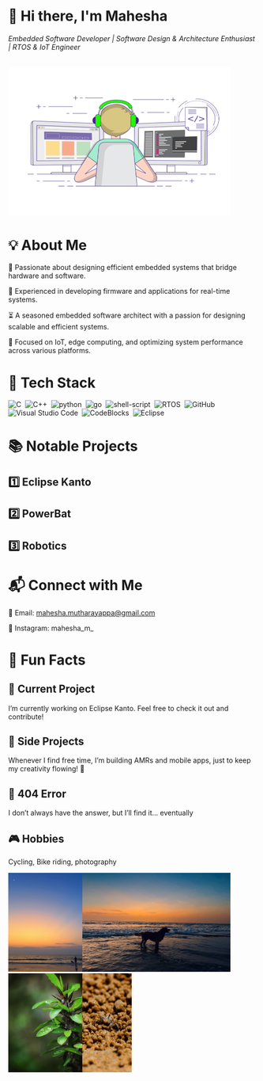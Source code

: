 # 👋 Hi there, I'm Mahesha
###### Embedded Software Developer | Software Design & Architecture Enthusiast | RTOS & IoT Engineer
<img alt="Coder GIF" height=300 width=450 src="https://github.com/Mahesha-M/Mahesha-M/blob/main/coding.gif" />

# 💡 About Me
  🎯 Passionate about designing efficient embedded systems that bridge hardware and software.
  
  🔧 Experienced in developing firmware and applications for real-time systems.
  
  ⏳ A seasoned embedded software architect with a passion for designing scalable and efficient systems.
  
  📡 Focused on IoT, edge computing, and optimizing system performance across various platforms.

# 🧰 Tech Stack
![C](https://img.shields.io/badge/-C-05122A?style=flat&logo=C)&nbsp;
![C++](https://img.shields.io/badge/-C++-05122A?style=flat&logo=C++&logoColor=563D7C)&nbsp;
![python](https://img.shields.io/badge/-Python-05122A?style=flat&logo=python)&nbsp;
![go](https://img.shields.io/badge/-Go-05122A?style=flat&logo=go)&nbsp;
![shell-script](https://img.shields.io/badge/-Shell%20Script-05122A?style=flat&logo=script)&nbsp;
![RTOS](https://img.shields.io/badge/-RTOS-05122A?style=flat&logo=RTOS)&nbsp;
![GitHub](https://img.shields.io/badge/-GitHub-05122A?style=flat&logo=github)&nbsp;
![Visual Studio Code](https://img.shields.io/badge/-Visual%20Studio%20Code-05122A?style=flat&logo=visual-studio-code&logoColor=007ACC)&nbsp;
![CodeBlocks](https://img.shields.io/badge/-CodeBlocks%20-05122A?style=flat&logo=CodeBlocks)&nbsp;
![Eclipse](https://img.shields.io/badge/-Eclipse-05122A?style=flat&logo=Eclipse&logoColor=007ACC)&nbsp;

# 📚 Notable Projects
## 1️⃣ Eclipse Kanto

## 2️⃣ PowerBat

## 3️⃣ Robotics


# 📬 Connect with Me
📧 Email: mahesha.mutharayappa@gmail.com

📱 Instagram: mahesha_m_
<!--
💼 LinkedIn: linkedin.com/in/yourusername
🌍 Website/Portfolio: www.yourwebsite.com
-->

# 📜 Fun Facts
## 🚀 Current Project
I’m currently working on Eclipse Kanto. Feel free to check it out and contribute!
## 🌟 Side Projects
Whenever I find free time, I’m building AMRs and mobile apps, just to keep my creativity flowing! 🎨
## 🔌 404 Error
I don’t always have the answer, but I’ll find it... eventually
## 🎮 Hobbies
Cycling, Bike riding, photography

<img alt="Coder GIF" height=200 width=150 src="https://github.com/Mahesha-M/Mahesha-M/blob/main/pics/pic1.JPG" /><img alt="Coder GIF" height=200 width=300 src="https://github.com/Mahesha-M/Mahesha-M/blob/main/pics/pic2.JPG" /><img alt="Coder GIF" height=200 width=150 src="https://github.com/Mahesha-M/Mahesha-M/blob/main/pics/pic4.jpg" /><img alt="Coder GIF" height=200 width=100 src="https://github.com/Mahesha-M/Mahesha-M/blob/main/pics/pic6.JPG" />


<!--
**Mahesha-M/Mahesha-M** is a ✨ _special_ ✨ repository because its `README.md` (this file) appears on your GitHub profile.

Here are some ideas to get you started:

- 🔭 I’m currently working on ...
- 🌱 I’m currently learning ...
- 👯 I’m looking to collaborate on ...
- 🤔 I’m looking for help with ...
- 💬 Ask me about ...
- 📫 How to reach me: ...
- 😄 Pronouns: ...
- ⚡ Fun fact: ...
-->
